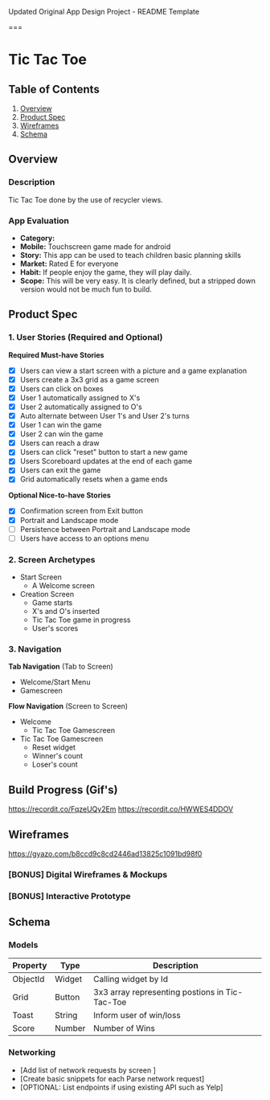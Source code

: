 Updated Original App Design Project - README Template

===

# Tic Tac Toe
## Table of Contents
1. [Overview](#Overview)
2. [Product Spec](#Product-Spec)
3. [Wireframes](#Wireframes)
4. [Schema](#Schema)

## Overview
### Description
Tic Tac Toe done by the use of recycler views.

### App Evaluation
- **Category:**
- **Mobile:** Touchscreen game made for android
- **Story:** This app can be used to teach children basic planning skills
- **Market:** Rated E for everyone
- **Habit:** If people enjoy the game, they will play daily.
- **Scope:** This will be very easy. It is clearly defined, but a stripped down version would not be much fun to build.

## Product Spec

### 1. User Stories (Required and Optional)

**Required Must-have Stories**
- [X] Users can view a start screen with a picture and a game explanation
- [X] Users create a 3x3 grid as a game screen
- [X] Users can click on boxes
- [X] User 1 automatically assigned to X's
- [X] User 2 automatically assigned to O's
- [X] Auto alternate between User 1's and User 2's turns
- [X] User 1 can win the game
- [X] User 2 can win the game
- [X] Users can reach a draw
- [X] Users can click "reset" button to start a new game
- [X] Users Scoreboard updates at the end of each game
- [X] Users can exit the game
- [X] Grid automatically resets when a game ends

**Optional Nice-to-have Stories**
- [X] Confirmation screen from Exit button
- [X] Portrait and Landscape mode 
- [ ] Persistence between Portrait and Landscape mode
- [ ] Users have access to an options menu

### 2. Screen Archetypes

* Start Screen
   * A Welcome screen
* Creation Screen
    * Game starts
    * X's and O's inserted
    * Tic Tac Toe game in progress
    * User's scores

### 3. Navigation

**Tab Navigation** (Tab to Screen)

* Welcome/Start Menu
* Gamescreen

**Flow Navigation** (Screen to Screen)

* Welcome
   * Tic Tac Toe Gamescreen
* Tic Tac Toe Gamescreen
   * Reset widget
   * Winner's count
   * Loser's count

## Build Progress (Gif's)
https://recordit.co/FqzeUQy2Em
https://recordit.co/HWWES4DDOV

## Wireframes
https://gyazo.com/b8ccd9c8cd2446ad13825c1091bd98f0

### [BONUS] Digital Wireframes & Mockups

### [BONUS] Interactive Prototype

## Schema 
### Models
| Property | Type     | Description                                        |
| -------- | -------- | -----------------------------------------------    |
| ObjectId | Widget   | Calling widget by Id                               |
| Grid     | Button   | 3x3 array representing postions in Tic-Tac-Toe     |
| Toast    | String   | Inform user of win/loss                            |
| Score    | Number   | Number of Wins                                     |

### Networking
- [Add list of network requests by screen ]
- [Create basic snippets for each Parse network request]
- [OPTIONAL: List endpoints if using existing API such as Yelp]
